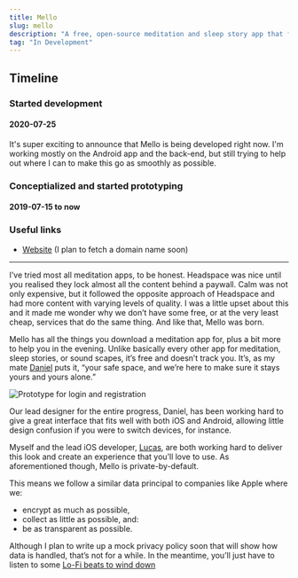 ```yaml
---
title: Mello
slug: mello
description: "A free, open-source meditation and sleep story app that focuses on you and is here to ease your mind whenever you need it."
tag: "In Development"
---
```


<h2>Timeline</h2>
<section id="timeline">
  <section class="progress">
    <h3>Started development</h3>
    <h4 class="minor">2020-07-25</h4>
    <p>
      It's super exciting to announce that Mello is being developed right now. I'm working mostly on the Android app and the back-end, but still trying to help out where I can to make this go as smoothly as possible.
    </p>
  </section>
  <section class="progress">
    <h3>Conceptialized and started prototyping</h3>
    <h4 class="minor">2019-07-15 to now</h4>
  </section>
</section>

### Useful links
- [Website](https://mello-app.github.io/static-website) (I plan to fetch a domain name soon)

---

I’ve tried most all meditation apps, to be honest. Headspace was nice until you realised they lock almost all the content behind a paywall. Calm was not only expensive, but it followed the opposite approach of Headspace and had more content with varying levels of quality. I was a little upset about this and it made me wonder why we don’t have some free, or at the very least cheap, services that do the same thing. And like that, Mello was born.

Mello has all the things you download a meditation app for, plus a bit more to help you in the evening. Unlike basically every other app for meditation, sleep stories, or sound scapes, it’s free and doesn’t track you. It’s, as my mate [Daniel](https://cyckl.github.io) puts it, “your safe space, and we’re here to make sure it stays yours and yours alone.”

![Prototype for login and registration](/assets/projects/mello/teaser.png)

Our lead designer for the entire progress, Daniel, has been working hard to give a great interface that fits well with both iOS and Android, allowing little design confusion if you were to switch devices, for instance.

Myself and the lead iOS developer, [Lucas](https://ultra03.github.io), are both working hard to deliver this look and create an experience that you’ll love to use. As aforementioned though, Mello is private-by-default.

This means we follow a similar data principal to companies like Apple where we:
- encrypt as much as possible,
- collect as little as possible, and:
- be as transparent as possible.

Although I plan to write up a mock privacy policy soon that will show how data is handled, that’s not for a while. In the meantime, you’ll just have to listen to some [Lo-Fi beats to wind down](https://www.youtube.com/watch?v=bmVKaAV_7-A)